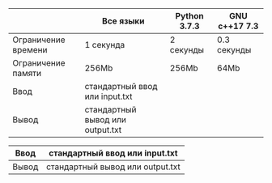 |                     	| Все языки                        	| Python 3.7.3 	| GNU c++17 7.3 	|
|---------------------	|----------------------------------	|--------------	|---------------	|
| Ограничение времени 	| 1 секунда                        	| 2 секунды    	| 0.3 секунды   	|
| Ограничение памяти  	| 256Mb                            	| 256Mb        	| 64Mb          	|
| Ввод                	| стандартный ввод или input.txt   	|              	|               	|
| Вывод               	| стандартный вывод или output.txt 	|              	|               	|

| Ввод  	| стандартный ввод или input.txt   	|
|-------	|----------------------------------	|
| Вывод 	| стандартный вывод или output.txt 	|
